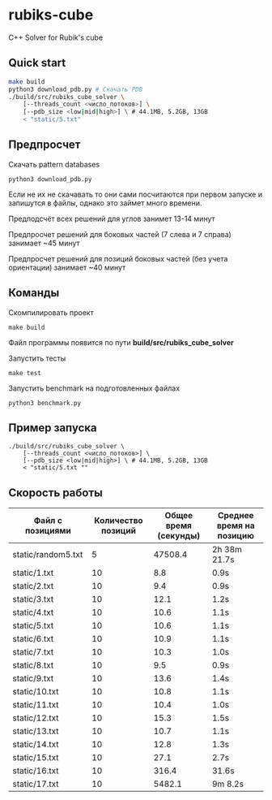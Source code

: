 # rubiks-cube
C++ Solver for Rubik's cube

## Quick start

```bash
make build
python3 download_pdb.py # Скачать PDB
./build/src/rubiks_cube_solver \
    [--threads_count <число_потоков>] \
    [--pdb_size <low|mid|high>] \ # 44.1MB, 5.2GB, 13GB
    < "static/5.txt"
```

## Предпросчет 

Скачать pattern databases
```
python3 download_pdb.py
```
Если не их не скачавать то они сами посчитаются при первом запуске и запишутся в файлы, однако это займет много времени.

Предподсчёт всех решений для углов занимет 13-14 минут

Предпросчет решений для боковых частей (7 слева и 7 справа) занимает ~45 минут

Предпросчет решений для позиций боковых частей (без учета ориентации) занимает ~40 минут

## Команды

Скомпилировать проект
```
make build
```
Файл программы появится по пути **build/src/rubiks_cube_solver**

Запустить тесты
```
make test
```

Запустить benchmark на подготовленных файлах
```
python3 benchmark.py
```

## Пример запуска

```
./build/src/rubiks_cube_solver \
    [--threads_count <число_потоков>] \
    [--pdb_size <low|mid|high>] \ # 44.1MB, 5.2GB, 13GB
    < "static/5.txt ""
```


## Скорость работы

| Файл с позициями        | Количество позиций | Общее время (секунды) | Среднее время на позицию |
|-------------------------|--------------------|-----------------------|--------------------------|
| static/random5.txt      |         5          |               47508.4 |             2h 38m 21.7s |
| static/1.txt            |         10         |                   8.8 |                     0.9s |
| static/2.txt            |         10         |                   9.4 |                     0.9s |
| static/3.txt            |         10         |                  12.1 |                     1.2s |
| static/4.txt            |         10         |                  10.6 |                     1.1s |
| static/5.txt            |         10         |                  10.6 |                     1.1s |
| static/6.txt            |         10         |                  10.9 |                     1.1s |
| static/7.txt            |         10         |                  10.3 |                     1.0s |
| static/8.txt            |         10         |                   9.5 |                     0.9s |
| static/9.txt            |         10         |                  13.6 |                     1.4s |
| static/10.txt           |         10         |                  10.8 |                     1.1s |
| static/11.txt           |         10         |                  10.4 |                     1.0s |
| static/12.txt           |         10         |                  15.3 |                     1.5s |
| static/13.txt           |         10         |                  10.7 |                     1.1s |
| static/14.txt           |         10         |                  12.8 |                     1.3s |
| static/15.txt           |         10         |                  27.1 |                     2.7s |
| static/16.txt           |         10         |                 316.4 |                    31.6s |
| static/17.txt           |         10         |                5482.1 |                  9m 8.2s |
